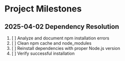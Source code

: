 # Project Milestones

## 2025-04-02 Dependency Resolution
1. [ ] Analyze and document npm installation errors
2. [ ] Clean npm cache and node_modules
3. [ ] Reinstall dependencies with proper Node.js version
4. [ ] Verify successful installation
